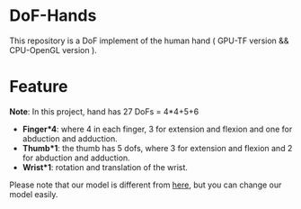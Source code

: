 DoF-Hands
=========================
This repository is a DoF implement of the human hand  ( GPU-TF version && CPU-OpenGL version ). 

Feature
=========================
**Note**: In this project, hand has 27 DoFs = 4*4+5+6

- **Finger*4**: where 4 in each finger, 3 for extension and flexion and one for abduction and adduction.
- **Thumb*1**:  the thumb has 5 dofs, where 3 for extension and flexion and 2 for abduction and adduction.
- **Wrist*1**:  rotation and translation of the wrist.

Please note that our model is different from [here](https://biology.stackexchange.com/questions/30857/does-the-human-hand-have-27-degrees-of-freedom), but you can change our model easily.
